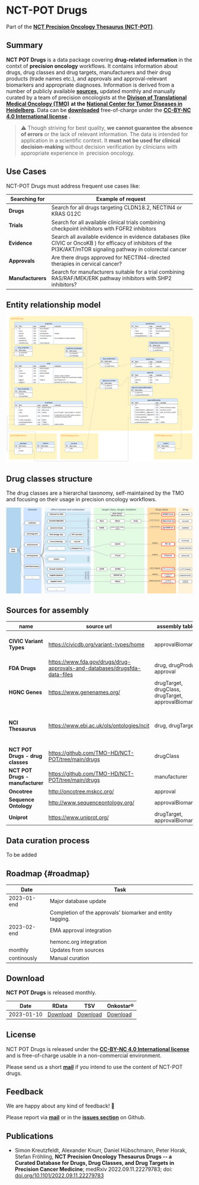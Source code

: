 # NCT-POT Drugs

Part of the [**NCT Precision Oncology Thesaurus (NCT-POT)**](https://github.com/TMO-HD/NCT-POT).

## Summary

**NCT POT Drugs** is a data package covering **drug-related information** in the contxt of **precision oncology** workflows. It contains information about drugs, drug classes and drug targets, manufacturers and their drug products (trade names etc.), and approvals and approval-relevant biomarkers and appropriate diagnoses. Information is derived from a number of publicly available [**sources**](NCT_POT_Drugs#Sources_for_Assembly)**,** updated monthly and manually curated by a team of precision oncologists at the [**Divison of Translational Medical Oncology (TMO)**](https://www.dkfz.de/en/translationale-medizinische-onkologie/index.php) **at the** [**National Center for Tumor Diseases in Heidelberg**](https://www.nct-heidelberg.de/)**.** Data can be [**downloaded**](NCT_POT_Drugs#Download) free-of-charge under the [**CC-BY-NC 4.0 International license**](#License) **.**

> :warning: Though striving for best quality, **we cannot guarantee the absence of errors** or the lack of relevant information. The data is intended for application in a scientific context. It **must not be used for clinical decision-making** without decision verification by clinicians with appropriate experience in  precision oncology.

## Use Cases

NCT-POT Drugs must address frequent use cases like:

| Searching for     | Example of request                                                                                                                                                 |
|------------------------------------|------------------------------------|
| **Drugs**         | Search for all drugs targeting CLDN18.2, NECTIN4 or KRAS G12C                                                                                                      |
| **Trials**        | Search for all available clinical trials combining checkpoint inhibitors with FGFR2 inhibitors                                                                     |
| **Evidence**      | Search all available evidence in evidence databases (like CIVIC or OncoKB ) for efficacy of inhibitors of the PI3K/AKT/mTOR signaling pathway in colorectal cancer |
| **Approvals**     | Are there drugs approved for NECTIN4-directed therapies in cervical cancer?                                                                                        |
| **Manufacturers** | Search for manufacturers suitable for a trial combining RAS/RAF/MEK/ERK pathway inhibitors with SHP2 inhibitors?                                                   |

## Entity relationship model

![Entity relationship model](https://github.com/TMO-HD/NCT-POT/raw/main/drugs/docs/NCT-POT_Drugs_ERM.png)

## Drug classes structure

The drug classes are a hierarchal taxonomy, self-maintained by the TMO and focusing on their usage in precision oncology workflows.

![Drug classes structure](https://github.com/TMO-HD/NCT-POT/raw/main/drugs/docs/NCT-POT_Drugs_class_structure.png)

## Sources for assembly

| name                             | source url                                                                   | assembly tables                                      | comment                                                                       |
|------------------|------------------|------------------|------------------|
| **CIVIC Variant Types**          | <https://civicdb.org/variant-types/home>                                     | approvalBiomarker                                    | some items ot covered in the sequence ontology                                |
| **FDA Drugs**                    | <https://www.fda.gov/drugs/drug-approvals-and-databases/drugsfda-data-files> | drug, drugProduct, approval                          |                                                                               |
| **HGNC Genes**                   | <https://www.genenames.org/>                                                 | drugTarget, drugClass, drugTarget, approvalBiomarker |                                                                               |
| **NCI Thesaurus**                | <https://www.ebi.ac.uk/ols/ontologies/ncit>                                  | drug, drugTarget                                     | only (a subset of) nodes below NCIT_C1909 ("Pharmacologic Substance") is used |
| **NCT POT Drugs - drug classes** | <https://github.com/TMO-HD/NCT-POT/tree/main/drugs>                          | drugClass                                            | self-maintained at NCT Heidelberg                                             |
| **NCT POT Drugs - manufacturer** | <https://github.com/TMO-HD/NCT-POT/tree/main/drugs>                          | manufacturer                                         | self-maintained at NCT Heidelberg                                             |
| **Oncotree**                     | <http://oncotree.mskcc.org/>                                                 | approval                                             |                                                                               |
| **Sequence Ontology**            | <http://www.sequenceontology.org/>                                           | approvalBiomarker                                    | manually selected items                                                       |
| **Uniprot**                      | <https://www.uniprot.org/>                                                   | drugTarget, approvalBiomarker                        |                                                                               |

## Data curation process

To be added

## Roadmap {#roadmap}

| Date        | Task                                                       |
|-------------|------------------------------------------------------------|
| 2023-01-end | Major database update                                      |
|             | Completion of the approvals' biomarker and entity tagging. |
| 2023-02-end | EMA approval integration                                   |
|             | hemonc.org integration                                     |
| monthly     | Updates from sources                                       |
| continously | Manual curation                                            |

## Download

**NCT POT Drugs** is released monthly.

| Date       | RData                                                               | TSV                                                               | Onkostar®                                                                             |
|---------------|---------------|---------------|---------------|
| 2023-01-10 | [Download](https://github.com/TMO-HD/NCT-POT/tree/main/drugs/RData) | [Download](https://github.com/TMO-HD/NCT-POT/tree/main/drugs/tsv) | [Download](https://github.com/TMO-HD/NCT-POT/tree/main/drugs/onkostarPropertyCatalog) |

## License

NCT POT Drugs is released under the [**CC-BY-NC 4.0 International license**](https://creativecommons.org/licenses/by-nc/4.0/) and is free-of-charge usable in a non-commercial environment. 

Please send us a short [**mail**](Mailto:simon.kreutzfeldt@nct-heidelberg.de) if you intend to use the content of NCT-POT drugs.

## Feedback

We are happy about any kind of feedback! 🙂

Please report via [**mail**](Mailto:simon.kreutzfeldt@nct-heidelberg.de) or in the [**issues section**](https://github.com/TMO-HD/NCT-POT/issues) on Github.

## Publications

-   Simon Kreutzfeldt, Alexander Knurr, Daniel Hübschmann, Peter Horak, Stefan Fröhling, **NCT Precision Oncology Thesaurus Drugs -- a Curated Database for Drugs, Drug Classes, and Drug Targets in Precision Cancer Medicine**; medRxiv 2022.09.11.22279783; doi: [doi.org/10.1101/2022.09.11.22279783](https://doi.org/10.1101/2022.09.11.22279783)
